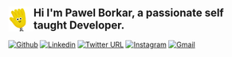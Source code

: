 <!-- Your title -->
## Hi <img width="10%" height="10%" align="left" alt="Github" src="https://raw.githubusercontent.com/SatYu26/SatYu26/master/Assets/wave.gif" /> I'm Pawel Borkar, a passionate self taught Developer. 

<!-- Your badges
You can use the website to generate badges: https://shields.io/
-->

[![Github](https://img.shields.io/badge/-Github-000?style=flat&logo=Github&logoColor=white)](https://github.com/pawelborkar)
[![Linkedin](https://img.shields.io/badge/-LinkedIn-blue?style=flat&logo=Linkedin&logoColor=white)](https://www.linkedin.com/in/pawelborkar)
[![Twitter URL](https://img.shields.io/twitter/url?label=pawelsb&style=social&url=https%3A%2F%2Ftwitter.com%2Fpawelsb)](https://twitter.com/pawelsb)
[![Instagram](https://img.shields.io/badge/-Instagram-c13584?style=flat&labelColor=c13584&logo=instagram&logoColor=white)](https://www.instagram.com/paweldiaries/)
[![Gmail](https://img.shields.io/badge/-Gmail-c14438?style=flat&logo=Gmail&logoColor=white)](mailto:psb.codes@gmail.com)


&nbsp;

<!-- Talking about you -->
<!-- **Talking about Personal Stuffs:** -->

<!-- Any image aligned to the right. Beware the width -->
<!-- ![Pawel's GitHub stats](https://github-readme-stats.vercel.app/api?username=pawelborkar&theme=radical&include_all_commits=true&show_icons=true&count_private=true)  -->

<!-- <img width="35%" align="right" alt="Github" src="https://raw.githubusercontent.com/onimur/.github/master/.resources/git-header.svg" /> -->
